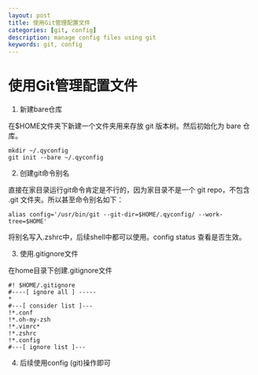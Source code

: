 ```yaml
---
layout: post
title: 使用Git管理配置文件
categories: [git, config]
description: manage config files using git
keywords: git, config
---
```


# 使用Git管理配置文件
1. 新建bare仓库
    
在$HOME文件夹下新建一个文件夹用来存放 git 版本树。然后初始化为 bare 仓库。

```
mkdir ~/.qyconfig
git init --bare ~/.qyconfig
```

2. 创建git命令别名

直接在家目录运行git命令肯定是不行的，因为家目录不是一个 git repo，不包含 .git 文件夹。所以甚至命令别名如下：

```
alias config='/usr/bin/git --git-dir=$HOME/.qyconfig/ --work-tree=$HOME'
```

将别名写入.zshrc中，后续shell中都可以使用。config status 查看是否生效。

3. 使用.gitignore文件

在home目录下创建.gitignore文件
```
#! $HOME/.gitignore
#----[ ignore all ] -----
*
#---[ consider list ]---
!*.conf
!*.oh-my-zsh
!*.vimrc*
!*.zshrc
!*.config
#---[ ignore list ]---
```

4. 后续使用config (git)操作即可
